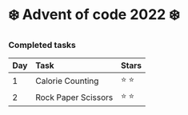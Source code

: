 ﻿# ❄️ Advent of code 2022 ❄️

### Completed tasks

Day | Task | Stars
:------------ | :------------- | :-------------
1 | Calorie Counting | :star: :star:
2 | Rock Paper Scissors | :star: :star: